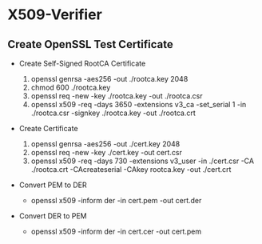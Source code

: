 # X509-Verifier

## Create OpenSSL Test Certificate
* Create Self-Signed RootCA Certificate
  1. openssl genrsa -aes256 -out ./rootca.key 2048
  2. chmod 600 ./rootca.key
  3. openssl req -new -key ./rootca.key -out ./rootca.csr
  4. openssl x509 -req -days 3650 -extensions v3_ca -set_serial 1 -in ./rootca.csr -signkey ./rootca.key -out ./rootca.crt

* Create Certificate
  1. openssl genrsa -aes256 -out ./cert.key 2048
  2. openssl req -new -key ./cert.key -out cert.csr
  3. openssl x509 -req -days 730 -extensions v3_user -in ./cert.csr -CA ./rootca.crt -CAcreateserial -CAkey rootca.key -out ./cert.crt

* Convert PEM to DER
  * openssl x509 -inform der -in cert.pem -out cert.der

* Convert DER to PEM
  * openssl x509 -inform der -in cert.cer -out cert.pem
